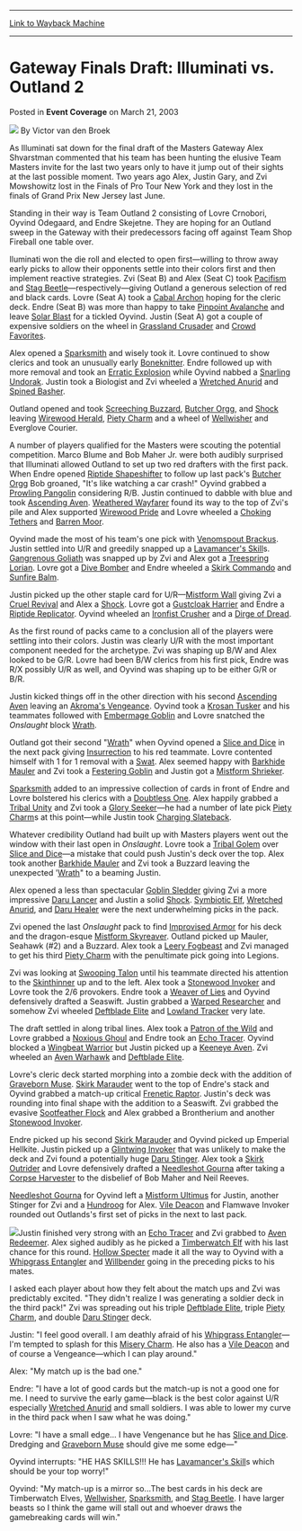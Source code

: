 
---
[Link to Wayback Machine](https://web.archive.org/web/20220703213421/https://magic.wizards.com/en/articles/archive/event-coverage/gateway-finals-draft-illuminati-vs-outland-2-2003-03-21)

[_metadata_:author]:- "Victor van den Broek"
[_metadata_:description]:- "As Illuminati sat down for the final draft of the Masters Gateway Alex Shvarstman commented that his team has been hunting the elusive Team Masters invite for the last two years only to have it jump out of their sights at the last possible moment. Two years ago Alex, Justin Gary, and Zvi Mowshowitz lost in the Finals of Pro Tour New York and they lost in the finals of Grand"
[_metadata_:generator]:- "Drupal 7 (http://drupal.org)"
[_metadata_:node]:- "792566"
[_metadata_:publish_date]:- "2003-03-21"
[_metadata_:source]:- "div-main-content"
[_metadata_:title]:- "Gateway Finals Draft: Illuminati vs. Outland 2"
[_metadata_:wayback_capture_timestamp]:- "2022-07-03 21:34:21"
[_metadata_:wayback_raw_url]:- "https://web.archive.org/web/20220703213421id_/https://magic.wizards.com/en/articles/archive/event-coverage/gateway-finals-draft-illuminati-vs-outland-2-2003-03-21"
[_metadata_:wayback_url]:- "https://magic.wizards.com/en/articles/archive/event-coverage/gateway-finals-draft-illuminati-vs-outland-2-2003-03-21"
---


Gateway Finals Draft: Illuminati vs. Outland 2
==============================================



 Posted in **Event Coverage**
 on March 21, 2003 






![](https://media.magic.wizards.com/styles/auth_small/public/generic-avatar-150_626.png)
By Victor van den Broek











As Illuminati sat down for the final draft of the Masters Gateway Alex Shvarstman commented that his team has been hunting the elusive Team Masters invite for the last two years only to have it jump out of their sights at the last possible moment. Two years ago Alex, Justin Gary, and Zvi Mowshowitz lost in the Finals of Pro Tour New York and they lost in the finals of Grand Prix New Jersey last June. 

Standing in their way is Team Outland 2 consisting of Lovre Crnobori, Oyvind Odegaard, and Endre Skejetne. They are hoping for an Outland sweep in the Gateway with their predecessors facing off against Team Shop Fireball one table over. 

Iluminati won the die roll and elected to open first—willing to throw away early picks to allow their opponents settle into their colors first and then implement reactive strategies. Zvi (Seat B) and Alex (Seat C) took [Pacifism](https://gatherer.wizards.com/Pages/Card/Details.aspx?name=Pacifism) and [Stag Beetle](https://gatherer.wizards.com/Pages/Card/Details.aspx?name=Stag+Beetle)—respectively—giving Outland a generous selection of red and black cards. Lovre (Seat A) took a [Cabal Archon](https://gatherer.wizards.com/Pages/Card/Details.aspx?name=Cabal+Archon) hoping for the cleric deck. Endre (Seat B) was more than happy to take [Pinpoint Avalanche](https://gatherer.wizards.com/Pages/Card/Details.aspx?name=Pinpoint+Avalanche) and leave [Solar Blast](https://gatherer.wizards.com/Pages/Card/Details.aspx?name=Solar+Blast) for a tickled Oyvind. Justin (Seat A) got a couple of expensive soldiers on the wheel in [Grassland Crusader](https://gatherer.wizards.com/Pages/Card/Details.aspx?name=Grassland+Crusader) and [Crowd Favorites](https://gatherer.wizards.com/Pages/Card/Details.aspx?name=Crowd+Favorites).

Alex opened a [Sparksmith](https://gatherer.wizards.com/Pages/Card/Details.aspx?name=Sparksmith) and wisely took it. Lovre continued to show clerics and took an unusually early [Boneknitter](https://gatherer.wizards.com/Pages/Card/Details.aspx?name=Boneknitter). Endre followed up with more removal and took an [Erratic Explosion](https://gatherer.wizards.com/Pages/Card/Details.aspx?name=Erratic+Explosion) while Oyvind nabbed a [Snarling Undorak](https://gatherer.wizards.com/Pages/Card/Details.aspx?name=Snarling+Undorak). Justin took a Biologist and Zvi wheeled a [Wretched Anurid](https://gatherer.wizards.com/Pages/Card/Details.aspx?name=Wretched+Anurid) and [Spined Basher](https://gatherer.wizards.com/Pages/Card/Details.aspx?name=Spined+Basher).

Outland opened and took [Screeching Buzzard](https://gatherer.wizards.com/Pages/Card/Details.aspx?name=Screeching+Buzzard), [Butcher Orgg](https://gatherer.wizards.com/Pages/Card/Details.aspx?name=Butcher+Orgg), and [Shock](https://gatherer.wizards.com/Pages/Card/Details.aspx?name=Shock) leaving [Wirewood Herald](https://gatherer.wizards.com/Pages/Card/Details.aspx?name=Wirewood+Herald), [Piety Charm](https://gatherer.wizards.com/Pages/Card/Details.aspx?name=Piety+Charm) and a wheel of [Wellwisher](https://gatherer.wizards.com/Pages/Card/Details.aspx?name=Wellwisher) and Everglove Courier. 

A number of players qualified for the Masters were scouting the potential competition. Marco Blume and Bob Maher Jr. were both audibly surprised that Illuminati allowed Outland to set up two red drafters with the first pack. When Endre opened [Riptide Shapeshifter](https://gatherer.wizards.com/Pages/Card/Details.aspx?name=Riptide+Shapeshifter) to follow up last pack's [Butcher Orgg](https://gatherer.wizards.com/Pages/Card/Details.aspx?name=Butcher+Orgg) Bob groaned, "It's like watching a car crash!" Oyvind grabbed a [Prowling Pangolin](https://gatherer.wizards.com/Pages/Card/Details.aspx?name=Prowling+Pangolin) considering R/B. Justin continued to dabble with blue and took [Ascending Aven](https://gatherer.wizards.com/Pages/Card/Details.aspx?name=Ascending+Aven). [Weathered Wayfarer](https://gatherer.wizards.com/Pages/Card/Details.aspx?name=Weathered+Wayfarer) found its way to the top of Zvi's pile and Alex supported [Wirewood Pride](https://gatherer.wizards.com/Pages/Card/Details.aspx?name=Wirewood+Pride) and Lovre wheeled a [Choking Tethers](https://gatherer.wizards.com/Pages/Card/Details.aspx?name=Choking+Tethers) and [Barren Moor](https://gatherer.wizards.com/Pages/Card/Details.aspx?name=Barren+Moor).

Oyvind made the most of his team's one pick with [Venomspout Brackus](https://gatherer.wizards.com/Pages/Card/Details.aspx?name=Venomspout+Brackus). Justin settled into U/R and greedily snapped up a [Lavamancer's Skill](https://gatherer.wizards.com/Pages/Card/Details.aspx?name=Lavamancer%27s+Skill)s. [Gangrenous Goliath](https://gatherer.wizards.com/Pages/Card/Details.aspx?name=Gangrenous+Goliath) was snapped up by Zvi and Alex got a [Treespring Lorian](https://gatherer.wizards.com/Pages/Card/Details.aspx?name=Treespring+Lorian). Lovre got a [Dive Bomber](https://gatherer.wizards.com/Pages/Card/Details.aspx?name=Dive+Bomber) and Endre wheeled a [Skirk Commando](https://gatherer.wizards.com/Pages/Card/Details.aspx?name=Skirk+Commando) and [Sunfire Balm](https://gatherer.wizards.com/Pages/Card/Details.aspx?name=Sunfire+Balm).

Justin picked up the other staple card for U/R—[Mistform Wall](https://gatherer.wizards.com/Pages/Card/Details.aspx?name=Mistform+Wall) giving Zvi a [Cruel Revival](https://gatherer.wizards.com/Pages/Card/Details.aspx?name=Cruel+Revival) and Alex a [Shock](https://gatherer.wizards.com/Pages/Card/Details.aspx?name=Shock). Lovre got a [Gustcloak Harrier](https://gatherer.wizards.com/Pages/Card/Details.aspx?name=Gustcloak+Harrier) and Endre a [Riptide Replicator](https://gatherer.wizards.com/Pages/Card/Details.aspx?name=Riptide+Replicator). Oyvind wheeled an [Ironfist Crusher](https://gatherer.wizards.com/Pages/Card/Details.aspx?name=Ironfist+Crusher) and a [Dirge of Dread](https://gatherer.wizards.com/Pages/Card/Details.aspx?name=Dirge+of+Dread).

As the first round of packs came to a conclusion all of the players were settling into their colors. Justin was clearly U/R with the most important component needed for the archetype. Zvi was shaping up B/W and Alex looked to be G/R. Lovre had been B/W clerics from his first pick, Endre was R/X possibly U/R as well, and Oyvind was shaping up to be either G/R or B/R.

Justin kicked things off in the other direction with his second [Ascending Aven](https://gatherer.wizards.com/Pages/Card/Details.aspx?name=Ascending+Aven) leaving an [Akroma's Vengeance](https://gatherer.wizards.com/Pages/Card/Details.aspx?name=Akroma%27s+Vengeance). Oyvind took a [Krosan Tusker](https://gatherer.wizards.com/Pages/Card/Details.aspx?name=Krosan+Tusker) and his teammates followed with [Embermage Goblin](https://gatherer.wizards.com/Pages/Card/Details.aspx?name=Embermage+Goblin) and Lovre snatched the *Onslaught* block [Wrath](https://gatherer.wizards.com/Pages/Card/Details.aspx?name=Wrath). 

Outland got their second "[Wrath](https://gatherer.wizards.com/Pages/Card/Details.aspx?name=Wrath)" when Oyvind opened a [Slice and Dice](https://gatherer.wizards.com/Pages/Card/Details.aspx?name=Slice+and+Dice) in the next pack giving [Insurrection](https://gatherer.wizards.com/Pages/Card/Details.aspx?name=Insurrection) to his red teammate. Lovre contented himself with 1 for 1 removal with a [Swat](https://gatherer.wizards.com/Pages/Card/Details.aspx?name=Swat). Alex seemed happy with [Barkhide Mauler](https://gatherer.wizards.com/Pages/Card/Details.aspx?name=Barkhide+Mauler) and Zvi took a [Festering Goblin](https://gatherer.wizards.com/Pages/Card/Details.aspx?name=Festering+Goblin) and Justin got a [Mistform Shrieker](https://gatherer.wizards.com/Pages/Card/Details.aspx?name=Mistform+Shrieker). 

[Sparksmith](https://gatherer.wizards.com/Pages/Card/Details.aspx?name=Sparksmith) added to an impressive collection of cards in front of Endre and Lovre bolstered his clerics with a [Doubtless One](https://gatherer.wizards.com/Pages/Card/Details.aspx?name=Doubtless+One). Alex happily grabbed a [Tribal Unity](https://gatherer.wizards.com/Pages/Card/Details.aspx?name=Tribal+Unity) and Zvi took a [Glory Seeker](https://gatherer.wizards.com/Pages/Card/Details.aspx?name=Glory+Seeker)—he had a number of late pick [Piety Charm](https://gatherer.wizards.com/Pages/Card/Details.aspx?name=Piety+Charm)s at this point—while Justin took [Charging Slateback](https://gatherer.wizards.com/Pages/Card/Details.aspx?name=Charging+Slateback).

Whatever credibility Outland had built up with Masters players went out the window with their last open in *Onslaught*. Lovre took a [Tribal Golem](https://gatherer.wizards.com/Pages/Card/Details.aspx?name=Tribal+Golem) over [Slice and Dice](https://gatherer.wizards.com/Pages/Card/Details.aspx?name=Slice+and+Dice)—a mistake that could push Justin's deck over the top. Alex took another [Barkhide Mauler](https://gatherer.wizards.com/Pages/Card/Details.aspx?name=Barkhide+Mauler) and Zvi took a Buzzard leaving the unexpected '[Wrath](https://gatherer.wizards.com/Pages/Card/Details.aspx?name=Wrath)" to a beaming Justin.

Alex opened a less than spectacular [Goblin Sledder](https://gatherer.wizards.com/Pages/Card/Details.aspx?name=Goblin+Sledder) giving Zvi a more impressive [Daru Lancer](https://gatherer.wizards.com/Pages/Card/Details.aspx?name=Daru+Lancer) and Justin a solid [Shock](https://gatherer.wizards.com/Pages/Card/Details.aspx?name=Shock). [Symbiotic Elf](https://gatherer.wizards.com/Pages/Card/Details.aspx?name=Symbiotic+Elf), [Wretched Anurid](https://gatherer.wizards.com/Pages/Card/Details.aspx?name=Wretched+Anurid), and [Daru Healer](https://gatherer.wizards.com/Pages/Card/Details.aspx?name=Daru+Healer) were the next underwhelming picks in the pack.

Zvi opened the last *Onslaught* pack to find [Improvised Armor](https://gatherer.wizards.com/Pages/Card/Details.aspx?name=Improvised+Armor) for his deck and the dragon-esque [Mistform Skyreaver](https://gatherer.wizards.com/Pages/Card/Details.aspx?name=Mistform+Skyreaver). Outland picked up Mauler, Seahawk (#2) and a Buzzard. Alex took a [Leery Fogbeast](https://gatherer.wizards.com/Pages/Card/Details.aspx?name=Leery+Fogbeast) and Zvi managed to get his third [Piety Charm](https://gatherer.wizards.com/Pages/Card/Details.aspx?name=Piety+Charm) with the penultimate pick going into Legions.

Zvi was looking at [Swooping Talon](https://gatherer.wizards.com/Pages/Card/Details.aspx?name=Swooping+Talon) until his teammate directed his attention to the [Skinthinner](https://gatherer.wizards.com/Pages/Card/Details.aspx?name=Skinthinner) up and to the left. Alex took a [Stonewood Invoker](https://gatherer.wizards.com/Pages/Card/Details.aspx?name=Stonewood+Invoker) and Lovre took the 2/6 provokers. Endre took a [Weaver of Lies](https://gatherer.wizards.com/Pages/Card/Details.aspx?name=Weaver+of+Lies) and Oyvind defensively drafted a Seaswift. Justin grabbed a [Warped Researcher](https://gatherer.wizards.com/Pages/Card/Details.aspx?name=Warped+Researcher) and somehow Zvi wheeled [Deftblade Elite](https://gatherer.wizards.com/Pages/Card/Details.aspx?name=Deftblade+Elite) and [Lowland Tracker](https://gatherer.wizards.com/Pages/Card/Details.aspx?name=Lowland+Tracker) very late.

The draft settled in along tribal lines. Alex took a [Patron of the Wild](https://gatherer.wizards.com/Pages/Card/Details.aspx?name=Patron+of+the+Wild) and Lovre grabbed a [Noxious Ghoul](https://gatherer.wizards.com/Pages/Card/Details.aspx?name=Noxious+Ghoul) and Endre took an [Echo Tracer](https://gatherer.wizards.com/Pages/Card/Details.aspx?name=Echo+Tracer). Oyvind blocked a [Wingbeat Warrior](https://gatherer.wizards.com/Pages/Card/Details.aspx?name=Wingbeat+Warrior) but Justin picked up a [Keeneye Aven](https://gatherer.wizards.com/Pages/Card/Details.aspx?name=Keeneye+Aven). Zvi wheeled an [Aven Warhawk](https://gatherer.wizards.com/Pages/Card/Details.aspx?name=Aven+Warhawk) and [Deftblade Elite](https://gatherer.wizards.com/Pages/Card/Details.aspx?name=Deftblade+Elite).

Lovre's cleric deck started morphing into a zombie deck with the addition of [Graveborn Muse](https://gatherer.wizards.com/Pages/Card/Details.aspx?name=Graveborn+Muse). [Skirk Marauder](https://gatherer.wizards.com/Pages/Card/Details.aspx?name=Skirk+Marauder) went to the top of Endre's stack and Oyvind grabbed a match-up critical [Frenetic Raptor](https://gatherer.wizards.com/Pages/Card/Details.aspx?name=Frenetic+Raptor). Justin's deck was rounding into final shape with the addition to a Seaswift. Zvi grabbed the evasive [Sootfeather Flock](https://gatherer.wizards.com/Pages/Card/Details.aspx?name=Sootfeather+Flock) and Alex grabbed a Brontherium and another [Stonewood Invoker](https://gatherer.wizards.com/Pages/Card/Details.aspx?name=Stonewood+Invoker).

Endre picked up his second [Skirk Marauder](https://gatherer.wizards.com/Pages/Card/Details.aspx?name=Skirk+Marauder) and Oyvind picked up Emperial Hellkite. Justin picked up a [Glintwing Invoker](https://gatherer.wizards.com/Pages/Card/Details.aspx?name=Glintwing+Invoker) that was unlikely to make the deck and Zvi found a potentially huge [Daru Stinger](https://gatherer.wizards.com/Pages/Card/Details.aspx?name=Daru+Stinger). Alex took a [Skirk Outrider](https://gatherer.wizards.com/Pages/Card/Details.aspx?name=Skirk+Outrider) and Lovre defensively drafted a [Needleshot Gourna](https://gatherer.wizards.com/Pages/Card/Details.aspx?name=Needleshot+Gourna) after taking a [Corpse Harvester](https://gatherer.wizards.com/Pages/Card/Details.aspx?name=Corpse+Harvester) to the disbelief of Bob Maher and Neil Reeves.

[Needleshot Gourna](https://gatherer.wizards.com/Pages/Card/Details.aspx?name=Needleshot+Gourna) for Oyvind left a [Mistform Ultimus](https://gatherer.wizards.com/Pages/Card/Details.aspx?name=Mistform+Ultimus) for Justin, another Stinger for Zvi and a [Hundroog](https://gatherer.wizards.com/Pages/Card/Details.aspx?name=Hundroog) for Alex. [Vile Deacon](https://gatherer.wizards.com/Pages/Card/Details.aspx?name=Vile+Deacon) and Flamwave Invoker rounded out Outlands's first set of picks in the next to last pack.

![](https://media.magic.wizards.com/image_legacy_migration/sideboard/images/ptven03/a384.jpg)Justin finished very strong with an [Echo Tracer](https://gatherer.wizards.com/Pages/Card/Details.aspx?name=Echo+Tracer) and Zvi grabbed to [Aven Redeemer](https://gatherer.wizards.com/Pages/Card/Details.aspx?name=Aven+Redeemer). Alex sighed audibly as he picked a [Timberwatch Elf](https://gatherer.wizards.com/Pages/Card/Details.aspx?name=Timberwatch+Elf) with his last chance for this round. [Hollow Specter](https://gatherer.wizards.com/Pages/Card/Details.aspx?name=Hollow+Specter) made it all the way to Oyvind with a [Whipgrass Entangler](https://gatherer.wizards.com/Pages/Card/Details.aspx?name=Whipgrass+Entangler) and [Willbender](https://gatherer.wizards.com/Pages/Card/Details.aspx?name=Willbender) going in the preceding picks to his mates.

I asked each player about how they felt about the match ups and Zvi was predictably excited. "They didn't realize I was generating a soldier deck in the third pack!" Zvi was spreading out his triple [Deftblade Elite](https://gatherer.wizards.com/Pages/Card/Details.aspx?name=Deftblade+Elite), triple [Piety Charm](https://gatherer.wizards.com/Pages/Card/Details.aspx?name=Piety+Charm), and double [Daru Stinger](https://gatherer.wizards.com/Pages/Card/Details.aspx?name=Daru+Stinger) deck.

Justin: "I feel good overall. I am deathly afraid of his [Whipgrass Entangler](https://gatherer.wizards.com/Pages/Card/Details.aspx?name=Whipgrass+Entangler)—I'm tempted to splash for this [Misery Charm](https://gatherer.wizards.com/Pages/Card/Details.aspx?name=Misery+Charm). He also has a [Vile Deacon](https://gatherer.wizards.com/Pages/Card/Details.aspx?name=Vile+Deacon) and of course a Vengeance—which I can play around."

Alex: "My match up is the bad one."

Endre: "I have a lot of good cards but the match-up is not a good one for me. I need to survive the early game—black is the best color against U/R especially [Wretched Anurid](https://gatherer.wizards.com/Pages/Card/Details.aspx?name=Wretched+Anurid) and small soldiers. I was able to lower my curve in the third pack when I saw what he was doing."

Lovre: "I have a small edge... I have Vengenance but he has [Slice and Dice](https://gatherer.wizards.com/Pages/Card/Details.aspx?name=Slice+and+Dice). Dredging and [Graveborn Muse](https://gatherer.wizards.com/Pages/Card/Details.aspx?name=Graveborn+Muse) should give me some edge—"

Oyvind interrupts: "HE HAS SKILLS!!! He has [Lavamancer's Skill](https://gatherer.wizards.com/Pages/Card/Details.aspx?name=Lavamancer%27s+Skill)s which should be your top worry!"

Oyvind: "My match-up is a mirror so...The best cards in his deck are Timberwatch Elves, [Wellwisher](https://gatherer.wizards.com/Pages/Card/Details.aspx?name=Wellwisher), [Sparksmith](https://gatherer.wizards.com/Pages/Card/Details.aspx?name=Sparksmith), and [Stag Beetle](https://gatherer.wizards.com/Pages/Card/Details.aspx?name=Stag+Beetle). I have larger beasts so I think the game will stall out and whoever draws the gamebreaking cards will win."







